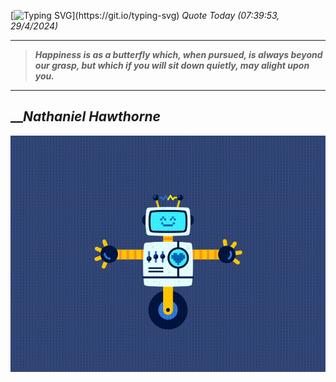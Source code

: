 [![Typing SVG](https://readme-typing-svg.herokuapp.com?font=Press+Start+2P&color=C2F784&size=35&width=900&height=100&lines=Hello+World%2C+I'm+Hung+!)](https://git.io/typing-svg) 
_Quote Today (07:39:53, 29/4/2024)_
___
>**_Happiness is as a butterfly which, when pursued, is always beyond our grasp, but which if you will sit down quietly, may alight upon you._**
___

## __**_Nathaniel Hawthorne_**

![RobotDance](src/assets/images/robot-dancing-dribble.gif?style=center)
